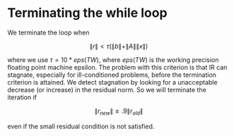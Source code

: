 # Terminating the while loop

We terminate the loop when 
```math
\| r \| < \tau (\| b \| + \| A \| \| x \|)
```
where we use $\tau = 10 * eps(TW)$, where $eps(TW)$ is the working
precision floating
point machine epsilon.  The problem with this criterion is
that IR can stagnate, especially for ill-conditioned problems, before
the termination criterion is attained. We detect stagnation by looking
for a unacceptable decrease (or increase) in the residual norm. So we will
terminate the iteration if
```math
\| r_{new} \| \ge .9 \| r_{old} \|
```
even if the small residual condition is not satisfied.

